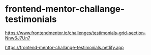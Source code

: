 # frontend-mentor-challange-testimonials
https://www.frontendmentor.io/challenges/testimonials-grid-section-Nnw6J7Un7

https://frontend-mentor-challange-testimonials.netlify.app
